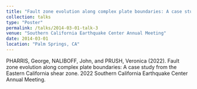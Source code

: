 ```yaml
---
title: "Fault zone evolution along complex plate boundaries: A case study from the Eastern California shear zone"
collection: talks
type: "Poster"
permalink: /talks/2014-03-01-talk-3
venue: "Southern California Earthquake Center Annual Meeting"
date: 2014-03-01
location: "Palm Springs, CA"
---
```


PHARRIS, George, NALIBOFF, John, and PRUSH, Veronica (2022). Fault zone evolution along complex plate boundaries: A case study from the Eastern California shear zone. 2022 Southern California Earthquake Center Annual Meeting.
